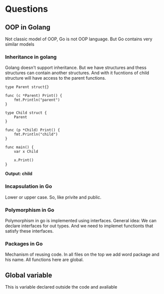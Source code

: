 # Questions 

## OOP in Golang

Not classic model of OOP, Go is not OOP language. But Go contains very similar models

### Inheritance in golang
Golang doesn't support inheritance. But we have structures and thess structures can contain another structures. 
And with it fucntions of child structure will have access to the parent functions. 

```
type Parent struct{}

func (c *Parent) Print() {
	fmt.Println("parent")
}

type Child struct {
	Parent
}

func (p *Child) Print() {
	fmt.Println("child")
}

func main() {
	var x Child

	x.Print()
}
```
**Output: child**


### Incapsulation in Go

Lower or upper case. So, like privite and public. 

### Polymorphism in Go

Polymorphism in go is implemented using interfaces. 
General idea: We can declare interfaces for out types. And we need to implemet functionts  that satisfy these interfaces.


### Packages in Go
Mechanism of reusing code. In all files on the top  we add word package and his name. 
All functions here are global.

## Global variable 
This is variable declared outside the code and avaliable 
